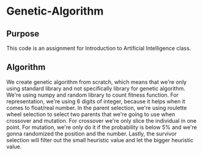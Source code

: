 # Genetic-Algorithm
## Purpose
This code is an assignment for Introduction to Artificial Intelligence class.
## Algorithm
We create genetic algorithm from scratch, which means that we're only using standard library and not specifically library for genetic algorithm. We're using numpy and random library to count fitness function. For representation, we're using 6 digits of integer, because it helps when it comes to float/real number. In the parent selection, we're using roulette wheel selection to select two parents that we're going to use when crossover and mutation. For crossover we're only slice the individual in one point. For mutation, we're only do it if the probability is below 5% and we're gonna randomized the position and the number. Lastly, the survivor selection will filter out the small heuristic value and let the bigger heuristic value.
